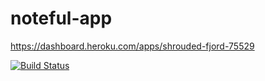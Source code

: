 # noteful-app

https://dashboard.heroku.com/apps/shrouded-fjord-75529

[![Build Status](https://travis-ci.org/thinkful-ei23/alexanderpuhl-noteful-v1.svg?branch=master)](https://travis-ci.org/thinkful-ei23/alexanderpuhl-noteful-v1)